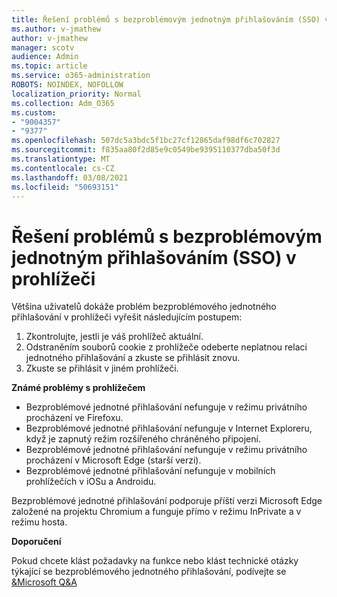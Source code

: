 ```yaml
---
title: Řešení problémů s bezproblémovým jednotným přihlašováním (SSO) v prohlížeči
ms.author: v-jmathew
author: v-jmathew
manager: scotv
audience: Admin
ms.topic: article
ms.service: o365-administration
ROBOTS: NOINDEX, NOFOLLOW
localization_priority: Normal
ms.collection: Adm_O365
ms.custom:
- "9004357"
- "9377"
ms.openlocfilehash: 507dc5a3bdc5f1bc27cf12865daf98df6c702827
ms.sourcegitcommit: f835aa80f2d85e9c0549be9395110377dba50f3d
ms.translationtype: MT
ms.contentlocale: cs-CZ
ms.lasthandoff: 03/08/2021
ms.locfileid: "50693151"
---
```

# <a name="troubleshoot-seamless-single-sign-on-sso-browser-issues"></a>Řešení problémů s bezproblémovým jednotným přihlašováním (SSO) v prohlížeči

Většina uživatelů dokáže problém bezproblémového jednotného přihlašování v prohlížeči vyřešit následujícím postupem:

1. Zkontrolujte, jestli je váš prohlížeč aktuální.
2. Odstraněním souborů cookie z prohlížeče odeberte neplatnou relaci jednotného přihlašování a zkuste se přihlásit znovu.
3. Zkuste se přihlásit v jiném prohlížeči.

**Známé problémy s prohlížečem**

- Bezproblémové jednotné přihlašování nefunguje v režimu privátního procházení ve Firefoxu.
- Bezproblémové jednotné přihlašování nefunguje v Internet Exploreru, když je zapnutý režim rozšířeného chráněného připojení.
- Bezproblémové jednotné přihlašování nefunguje v režimu privátního procházení v Microsoft Edge (starší verzi).
- Bezproblémové jednotné přihlašování nefunguje v mobilních prohlížečích v iOSu a Androidu.

Bezproblémové jednotné přihlašování podporuje příští verzi Microsoft Edge založené na projektu Chromium a funguje přímo v režimu InPrivate a v režimu hosta.

**Doporučení**

Pokud chcete klást požadavky na funkce nebo klást technické otázky týkající se bezproblémového jednotného přihlašování, podívejte se [&Microsoft Q&A](https://docs.microsoft.com/answers/topics/azure-ad-single-sign-on.html)
